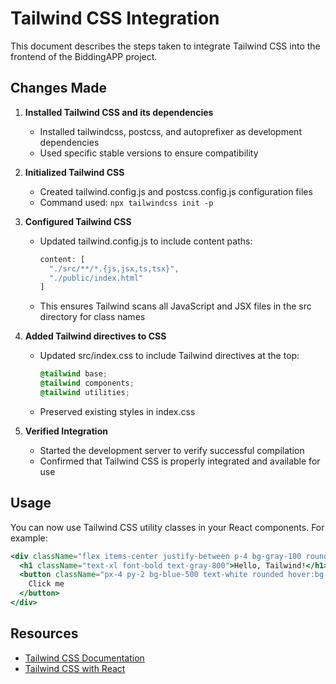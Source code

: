 # Tailwind CSS Integration

This document describes the steps taken to integrate Tailwind CSS into the frontend of the BiddingAPP project.

## Changes Made

1. **Installed Tailwind CSS and its dependencies**
   - Installed tailwindcss, postcss, and autoprefixer as development dependencies
   - Used specific stable versions to ensure compatibility

2. **Initialized Tailwind CSS**
   - Created tailwind.config.js and postcss.config.js configuration files
   - Command used: `npx tailwindcss init -p`

3. **Configured Tailwind CSS**
   - Updated tailwind.config.js to include content paths:
     ```js
     content: [
       "./src/**/*.{js,jsx,ts,tsx}",
       "./public/index.html"
     ]
     ```
   - This ensures Tailwind scans all JavaScript and JSX files in the src directory for class names

4. **Added Tailwind directives to CSS**
   - Updated src/index.css to include Tailwind directives at the top:
     ```css
     @tailwind base;
     @tailwind components;
     @tailwind utilities;
     ```
   - Preserved existing styles in index.css

5. **Verified Integration**
   - Started the development server to verify successful compilation
   - Confirmed that Tailwind CSS is properly integrated and available for use

## Usage

You can now use Tailwind CSS utility classes in your React components. For example:

```jsx
<div className="flex items-center justify-between p-4 bg-gray-100 rounded-lg">
  <h1 className="text-xl font-bold text-gray-800">Hello, Tailwind!</h1>
  <button className="px-4 py-2 bg-blue-500 text-white rounded hover:bg-blue-600">
    Click me
  </button>
</div>
```

## Resources

- [Tailwind CSS Documentation](https://tailwindcss.com/docs)
- [Tailwind CSS with React](https://tailwindcss.com/docs/guides/create-react-app)